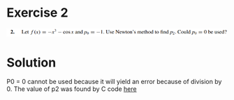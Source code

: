 # Exercise 2

![ex02](image.png)

# Solution
P0 = 0 cannot be used because it will yield an error because of division by 0. The value of p2 was found by C code [here](ex02.c)
